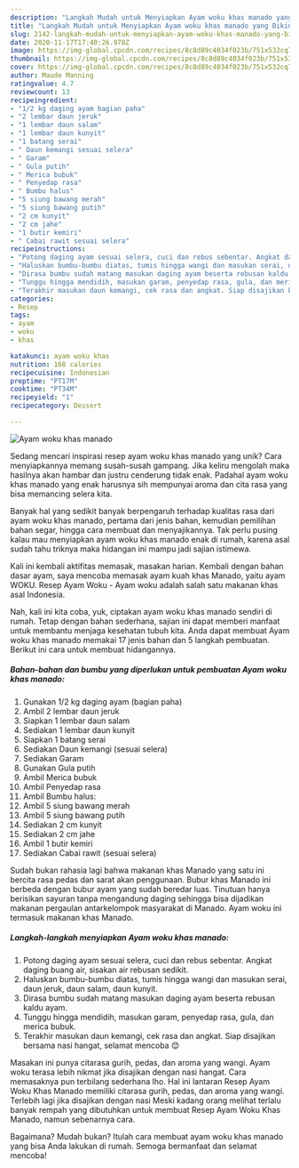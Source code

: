 ```yaml
---
description: "Langkah Mudah untuk Menyiapkan Ayam woku khas manado yang Bikin Ngiler"
title: "Langkah Mudah untuk Menyiapkan Ayam woku khas manado yang Bikin Ngiler"
slug: 2142-langkah-mudah-untuk-menyiapkan-ayam-woku-khas-manado-yang-bikin-ngiler
date: 2020-11-17T17:40:26.978Z
image: https://img-global.cpcdn.com/recipes/8c8d89c4034f023b/751x532cq70/ayam-woku-khas-manado-foto-resep-utama.jpg
thumbnail: https://img-global.cpcdn.com/recipes/8c8d89c4034f023b/751x532cq70/ayam-woku-khas-manado-foto-resep-utama.jpg
cover: https://img-global.cpcdn.com/recipes/8c8d89c4034f023b/751x532cq70/ayam-woku-khas-manado-foto-resep-utama.jpg
author: Maude Manning
ratingvalue: 4.7
reviewcount: 13
recipeingredient:
- "1/2 kg daging ayam bagian paha"
- "2 lembar daun jeruk"
- "1 lembar daun salam"
- "1 lembar daun kunyit"
- "1 batang serai"
- " Daun kemangi sesuai selera"
- " Garam"
- " Gula putih"
- " Merica bubuk"
- " Penyedap rasa"
- " Bumbu halus"
- "5 siung bawang merah"
- "5 siung bawang putih"
- "2 cm kunyit"
- "2 cm jahe"
- "1 butir kemiri"
- " Cabai rawit sesuai selera"
recipeinstructions:
- "Potong daging ayam sesuai selera, cuci dan rebus sebentar. Angkat daging buang air, sisakan air rebusan sedikit."
- "Haluskan bumbu-bumbu diatas, tumis hingga wangi dan masukan serai, daun jeruk, daun salam, daun kunyit."
- "Dirasa bumbu sudah matang masukan daging ayam beserta rebusan kaldu ayam."
- "Tunggu hingga mendidih, masukan garam, penyedap rasa, gula, dan merica bubuk."
- "Terakhir masukan daun kemangi, cek rasa dan angkat. Siap disajikan bersama nasi hangat, selamat mencoba 😊"
categories:
- Resep
tags:
- ayam
- woku
- khas

katakunci: ayam woku khas 
nutrition: 168 calories
recipecuisine: Indonesian
preptime: "PT17M"
cooktime: "PT34M"
recipeyield: "1"
recipecategory: Dessert

---
```



![Ayam woku khas manado](https://img-global.cpcdn.com/recipes/8c8d89c4034f023b/751x532cq70/ayam-woku-khas-manado-foto-resep-utama.jpg)

Sedang mencari inspirasi resep ayam woku khas manado yang unik? Cara menyiapkannya memang susah-susah gampang. Jika keliru mengolah maka hasilnya akan hambar dan justru cenderung tidak enak. Padahal ayam woku khas manado yang enak harusnya sih mempunyai aroma dan cita rasa yang bisa memancing selera kita.

Banyak hal yang sedikit banyak berpengaruh terhadap kualitas rasa dari ayam woku khas manado, pertama dari jenis bahan, kemudian pemilihan bahan segar, hingga cara membuat dan menyajikannya. Tak perlu pusing kalau mau menyiapkan ayam woku khas manado enak di rumah, karena asal sudah tahu triknya maka hidangan ini mampu jadi sajian istimewa.

Kali ini kembali aktifitas memasak, masakan harian. Kembali dengan bahan dasar ayam, saya mencoba memasak ayam kuah khas Manado, yaitu ayam WOKU. Resep Ayam Woku - Ayam woku adalah salah satu makanan khas asal Indonesia.


Nah, kali ini kita coba, yuk, ciptakan ayam woku khas manado sendiri di rumah. Tetap dengan bahan sederhana, sajian ini dapat memberi manfaat untuk membantu menjaga kesehatan tubuh kita. Anda dapat membuat Ayam woku khas manado memakai 17 jenis bahan dan 5 langkah pembuatan. Berikut ini cara untuk membuat hidangannya.

<!--inarticleads1-->

##### Bahan-bahan dan bumbu yang diperlukan untuk pembuatan Ayam woku khas manado:

1. Gunakan 1/2 kg daging ayam (bagian paha)
1. Ambil 2 lembar daun jeruk
1. Siapkan 1 lembar daun salam
1. Sediakan 1 lembar daun kunyit
1. Siapkan 1 batang serai
1. Sediakan  Daun kemangi (sesuai selera)
1. Sediakan  Garam
1. Gunakan  Gula putih
1. Ambil  Merica bubuk
1. Ambil  Penyedap rasa
1. Ambil  Bumbu halus:
1. Ambil 5 siung bawang merah
1. Ambil 5 siung bawang putih
1. Sediakan 2 cm kunyit
1. Sediakan 2 cm jahe
1. Ambil 1 butir kemiri
1. Sediakan  Cabai rawit (sesuai selera)


Sudah bukan rahasia lagi bahwa makanan khas Manado yang satu ini bercita rasa pedas dan sarat akan penggunaan. Bubur khas Manado ini berbeda dengan bubur ayam yang sudah beredar luas. Tinutuan hanya berisikan sayuran tanpa mengandung daging sehingga bisa dijadikan makanan pergaulan antarkelompok masyarakat di Manado. Ayam woku ini termasuk makanan khas Manado. 

<!--inarticleads2-->

##### Langkah-langkah menyiapkan Ayam woku khas manado:

1. Potong daging ayam sesuai selera, cuci dan rebus sebentar. Angkat daging buang air, sisakan air rebusan sedikit.
1. Haluskan bumbu-bumbu diatas, tumis hingga wangi dan masukan serai, daun jeruk, daun salam, daun kunyit.
1. Dirasa bumbu sudah matang masukan daging ayam beserta rebusan kaldu ayam.
1. Tunggu hingga mendidih, masukan garam, penyedap rasa, gula, dan merica bubuk.
1. Terakhir masukan daun kemangi, cek rasa dan angkat. Siap disajikan bersama nasi hangat, selamat mencoba 😊


Masakan ini punya citarasa gurih, pedas, dan aroma yang wangi. Ayam woku terasa lebih nikmat jika disajikan dengan nasi hangat. Cara memasaknya pun terbilang sederhana lho. Hal ini lantaran Resep Ayam Woku Khas Manado memiliki citarasa gurih, pedas, dan aroma yang wangi. Terlebih lagi jika disajikan dengan nasi Meski kadang orang melihat terlalu banyak rempah yang dibutuhkan untuk membuat Resep Ayam Woku Khas Manado, namun sebenarnya cara. 

Bagaimana? Mudah bukan? Itulah cara membuat ayam woku khas manado yang bisa Anda lakukan di rumah. Semoga bermanfaat dan selamat mencoba!
